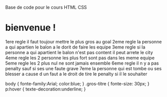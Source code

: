 Base de code pour le cours HTML CSS
<!DOCTYPE html>
<html lang="fr">
  <head>
 <meta charset="utuf-8">
 <title> les regle d'un city dans un quartier</title
  <link herf="style.css" rel="stylesheet">
   </head>
  <body>
  <h1 classe="regle pour le city">bienvenue !</h1
    <p>1ere regle il faut toujour mettre le plus gros au goal 2eme regle la personne a qui apartien le balon a le dorit de faire les equipe 3eme regle si la personne a qui apartient le balon n'est pas content il peut arrete le city 4eme regle les 2 personne les plus fort sont pas dans les meme equipe 5eme regle les 2 plus nul ne sont jamais ensemble 6eme regle il n y a pas penalty sauf si ses une faute grave 7eme la personne qui est tombe ou ses blesser a cause d un faut a le droit de tire le penalty si il le souhaiter</p>
    </body>
    </html>
  body {
  fonte-family:Arial;
  color:blue;
  }
  .gros-titre {
  fonte-size: 30px;
  }
  p:hover {
  texte-decoration:underline;
  }
  
 
   
   
   
